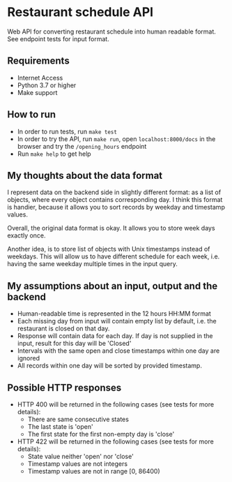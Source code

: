 # Restaurant schedule API

Web API for converting restaurant schedule into human readable format.
See endpoint tests for input format.

## Requirements
* Internet Access
* Python 3.7 or higher
* Make support

## How to run

* In order to run tests, run ```make test```
* In order to try the API, run ```make run```, open `localhost:8000/docs` in the browser and
  try the `/opening_hours` endpoint
* Run ```make help``` to get help


## My thoughts about the data format

I represent data on the backend side in slightly different format: as a list of objects,
where every object contains corresponding day. I think this format is handier, because
it allows you to sort records by weekday and timestamp values.

Overall, the original data format is okay. It allows you to store week days exactly once.


Another idea, is to store list of objects with Unix timestamps instead of weekdays.
This will allow us to have different schedule for each week, i.e. having the same weekday
multiple times in the input query.


## My assumptions about an input, output and the backend

* Human-readable time is represented in the 12 hours HH:MM format
* Each missing day from input will contain empty list by default, i.e. the restaurant is closed on that day.
* Response will contain data for each day. If day is not supplied in the input, result for this day will be 'Closed'
* Intervals with the same open and close timestamps within one day are ignored
* All records within one day will be sorted by provided timestamp.

## Possible HTTP responses

* HTTP 400 will be returned in the following cases (see tests for more details):
    * There are same consecutive states
    * The last state is 'open'
    * The first state for the first non-empty day is 'close'
* HTTP 422 will be returned in the following cases (see tests for more details):
    * State value neither 'open' nor 'close'
    * Timestamp values are not integers
    * Timestamp values are not in range [0, 86400)
